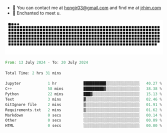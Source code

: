 - 📧 You can contact me at hongjr03@gmail.com and find me at [jrhim.com](https://jrhim.com/)
- 💜 Enchanted to meet u.

![snake_animation](https://raw.githubusercontent.com/hongjr03/hongjr03/output/github-contribution-grid-snake.svg)

<!--START_SECTION:waka-->

```rust
From: 13 July 2024 - To: 20 July 2024

Total Time: 2 hrs 31 mins

Jupyter            1 hr            ██████████░░░░░░░░░░░░░░░   40.27 %
C++                58 mins         █████████▓░░░░░░░░░░░░░░░   38.38 %
Python             22 mins         ███▓░░░░░░░░░░░░░░░░░░░░░   15.13 %
Text               3 mins          ▓░░░░░░░░░░░░░░░░░░░░░░░░   02.46 %
GitIgnore file     2 mins          ▒░░░░░░░░░░░░░░░░░░░░░░░░   01.91 %
Requirements.txt   2 mins          ▒░░░░░░░░░░░░░░░░░░░░░░░░   01.62 %
Markdown           0 secs          ░░░░░░░░░░░░░░░░░░░░░░░░░   00.14 %
Other              0 secs          ░░░░░░░░░░░░░░░░░░░░░░░░░   00.09 %
HTML               0 secs          ░░░░░░░░░░░░░░░░░░░░░░░░░   00.00 %
```

<!--END_SECTION:waka-->
